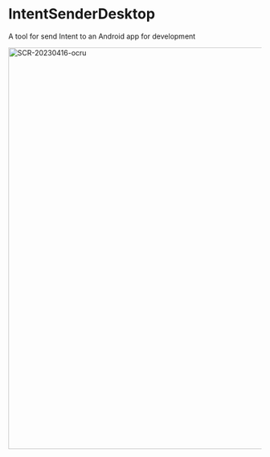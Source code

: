 # IntentSenderDesktop
A tool for send Intent to an Android app for development

<img width="800" alt="SCR-20230416-ocru" src="https://user-images.githubusercontent.com/4803452/232283683-11746514-acea-4b9d-a0bc-45e600648af8.png">

